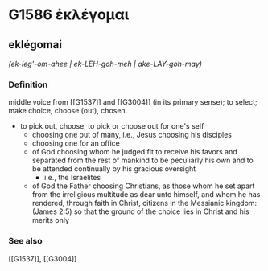 # G1586 ἐκλέγομαι

## eklégomai

_(ek-leg'-om-ahee | ek-LEH-goh-meh | ake-LAY-goh-may)_

### Definition

middle voice from [[G1537]] and [[G3004]] (in its primary sense); to select; make choice, choose (out), chosen.

- to pick out, choose, to pick or choose out for one's self
  - choosing one out of many, i.e., Jesus choosing his disciples
  - choosing one for an office
  - of God choosing whom he judged fit to receive his favors and separated from the rest of mankind to be peculiarly his own and to be attended continually by his gracious oversight
    - i.e., the Israelites
  - of God the Father choosing Christians, as those whom he set apart from the irreligious multitude as dear unto himself, and whom he has rendered, through faith in Christ, citizens in the Messianic kingdom: (James 2:5) so that the ground of the choice lies in Christ and his merits only

### See also

[[G1537]], [[G3004]]

